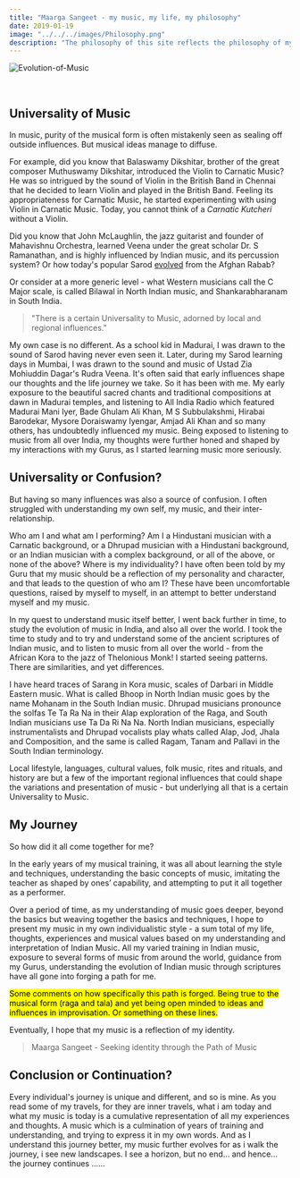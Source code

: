 ```yaml
---
title: "Maarga Sangeet - my music, my life, my philosophy"
date: 2019-01-19
image: "../../../images/Philosophy.png"
description: "The philosophy of this site reflects the philosophy of my music. I have often struggled with understanding my own self, my music, and the inter relationship. In the early years of learning music, its all about learning techniques, understanding the basic concepts of music, imitating the teacher limited to ones’ capability - and putting them all together as a performer."
---
```


![Evolution-of-Music](Philosophy.png)

<br>

## Universality of Music

In music, purity of the musical form is often mistakenly seen as sealing off outside influences. But musical ideas manage to diffuse.

For example, did you know that Balaswamy Dikshitar, brother of the great composer Muthuswamy Dikshitar, introduced the Violin to Carnatic Music? He was so intrigued by the sound of Violin in the British Band in Chennai that he decided to learn Violin and played in the British Band. Feeling its appropriateness for Carnatic Music, he started experimenting with using Violin in Carnatic Music. Today, you cannot think of a *Carnatic Kutcheri* without a Violin.

Did you know that John McLaughlin, the jazz guitarist and founder of Mahavishnu Orchestra, learned Veena under the great scholar Dr. S Ramanathan, and is highly influenced by Indian music, and its percussion system? Or how today's popular Sarod [evolved](/blog/sarod-and-sursringar/) from the Afghan Rabab?

Or consider at a more generic level - what Western musicians call the C Major scale, is called Bilawal in North Indian music, and Shankarabharanam in South India.

> "There is a certain Universality to Music, adorned by local and regional influences."

My own case is no different. As a school kid in Madurai, I was drawn to the sound of Sarod having never even seen it. Later, during my Sarod learning days in Mumbai, I was drawn to the sound and music of Ustad Zia Mohiuddin Dagar's Rudra Veena. It's often said that early influences shape our thoughts and the life journey we take. So it has been with me. My early exposure to the beautiful sacred chants and traditional compositions at dawn in Madurai temples, and listening to All India Radio which featured Madurai Mani Iyer, Bade Ghulam Ali Khan, M S Subbulakshmi, Hirabai Barodekar, Mysore Doraiswamy Iyengar, Amjad Ali Khan and so many others, has undoubtedly influenced my music. Being exposed to listening to music from all over India, my thoughts were further honed and shaped by my interactions with my Gurus, as I started learning music more seriously.

## Universality or Confusion?

But having so many influences was also a source of confusion. I often struggled with understanding my own self, my music, and their inter-relationship.

Who am I and what am I performing? Am I a Hindustani musician with a Carnatic background, or a Dhrupad musician with a Hindustani background, or an Indian musician with a complex background, or all of the above, or none of the above? Where is my individuality? I have often been told by my Guru that my music should be a reflection of my personality and character, and that leads to the question of who am I? These have been uncomfortable questions, raised by myself to myself, in an attempt to better understand myself and my music.

In my quest to understand music itself better, I went back further in time, to study the evolution of music in India, and also all over the world. I took the time to study and to try and understand some of the ancient scriptures of Indian music, and to listen to music from all over the world - from the African Kora to the jazz of Thelonious Monk! I started seeing patterns. There are similarities, and yet differences.

I have heard traces of Sarang in Kora music, scales of Darbari in Middle Eastern music. What is called Bhoop in North Indian music goes by the name Mohanam in the South Indian music. Dhrupad musicians pronounce the solfas Te Ta Ra Na in their Alap exploration of the Raga, and South Indian musicians use Ta Da Ri Na Na. North Indian musicians, especially instrumentalists and Dhrupad vocalists play whats called Alap, Jod, Jhala and Composition, and the same is called Ragam, Tanam and Pallavi in the South Indian terminology.

Local lifestyle, languages, cultural values, folk music, rites and rituals, and history are but a few of the important regional influences that could shape the variations and presentation of music - but underlying all that is a certain Universality to Music.

## My Journey

So how did it all come together for me?

In the early years of my musical training, it was all about learning the style and techniques, understanding the basic concepts of music, imitating the teacher as shaped by ones’ capability, and attempting to put it all together as a performer.

Over a period of time, as my understanding of music goes deeper, beyond the basics but weaving together the basics and techniques, I hope to present my music in my own individualistic style - a sum total of my life, thoughts, experiences and musical values based on my understanding and interpretation of Indian Music. All my varied training in Indian music, exposure to several forms of music from around the world, guidance from my Gurus, understanding the evolution of Indian music through scriptures have all gone into forging a path for me.

<mark>Some comments on how specifically this path is forged. Being true to the musical form (raga and tala) and yet being open minded to ideas and influences in improvisation. Or something on these lines. </mark>

Eventually, I hope that my music is a reflection of my identity.

> Maarga Sangeet - Seeking identity through the Path of Music

## Conclusion or Continuation?

Every individual's journey is unique and different, and so is mine. As you read some of my travels, for they are inner travels, what i am today and what my music is today is a cumulative representation of all my experiences and thoughts. A music which is a culmination of years of training and understanding, and trying to express it in my own words. And as I understand this journey better, my music further evolves for as i walk the journey, i see new landscapes. I see a horizon, but no end... and hence... the journey continues ......
